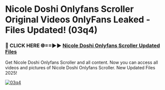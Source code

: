 # Nicole Doshi Onlyfans Scroller Original Videos 0nlyFans Leaked - Files Updated! (03q4)

<h3>🔴 CLICK HERE 🌐==►► <a href="https://tinyurl.com/x26r9saj" rel="nofollow">Nicole Doshi Onlyfans Scroller Updated Files</a></h3>

Get Nicole Doshi Onlyfans Scroller and all content. Now you can access all videos and pictures of Nicole Doshi Onlyfans Scroller. New Updated Files 2025!

[![03q4](https://i.imgur.com/LkgZPqh.gif)](https://tinyurl.com/x26r9saj)
